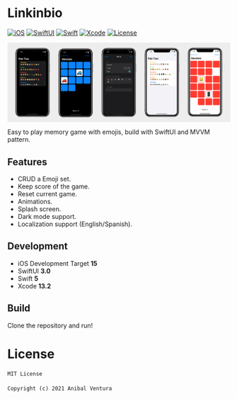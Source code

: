 # Linkinbio

[![iOS](https://img.shields.io/static/v1?label=iOS&message=15&color=000000)](https://www.apple.com/ios/ios-15/)
[![SwiftUI](https://img.shields.io/static/v1?label=SwiftUI&message=3.0&color=blue)](https://developer.apple.com/xcode/swiftui/)
[![Swift](https://img.shields.io/static/v1?label=Swift&message=5.0&color=F05138)](https://developer.apple.com/swift/)
[![Xcode](https://img.shields.io/static/v1?label=Xcode&message=13.2&color=147EFB)](https://developer.apple.com/swift/)
[![License](https://img.shields.io/static/v1?label=License&message=MIT&color=blue)](LICENCE)

<p> <img src="repository_banner.png" align="center"/> </p>

Easy to play memory game with emojis, build with SwiftUI and MVVM pattern.

## Features

- CRUD a Emoji set.
- Keep score of the game.
- Reset current game.
- Animations.
- Splash screen.
- Dark mode support.
- Localization support (English/Spanish).

## Development

- iOS Development Target **15**
- SwiftUI **3.0**
- Swift **5**
- Xcode **13.2**

## Build

Clone the repository and run!

# License

```xml
MIT License

Copyright (c) 2021 Anibal Ventura
```
